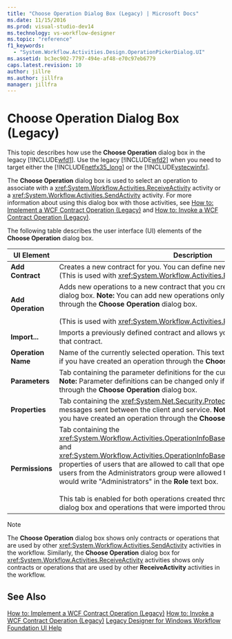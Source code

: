 ```yaml
---
title: "Choose Operation Dialog Box (Legacy) | Microsoft Docs"
ms.date: 11/15/2016
ms.prod: visual-studio-dev14
ms.technology: vs-workflow-designer
ms.topic: "reference"
f1_keywords:
  - "System.Workflow.Activities.Design.OperationPickerDialog.UI"
ms.assetid: bc3ec902-7797-494e-af48-e70c97eb6779
caps.latest.revision: 10
author: jillre
ms.author: jillfra
manager: jillfra
---
```

# Choose Operation Dialog Box (Legacy)
This topic describes how use the **Choose Operation** dialog box in the legacy [!INCLUDE[wfd1](../includes/wfd1-md.md)]. Use the legacy [!INCLUDE[wfd2](../includes/wfd2-md.md)] when you need to target either the [!INCLUDE[netfx35_long](../includes/netfx35-long-md.md)] or the [!INCLUDE[vstecwinfx](../includes/vstecwinfx-md.md)].

 The **Choose Operation** dialog box is used to select an operation to associate with a <xref:System.Workflow.Activities.ReceiveActivity> activity or a <xref:System.Workflow.Activities.SendActivity> activity. For more information about using this dialog box with those activities, see [How to: Implement a WCF Contract Operation (Legacy)](../workflow-designer/how-to-implement-a-windows-communication-foundation-contract-operation-legacy.md) and [How to: Invoke a WCF Contract Operation (Legacy)](../workflow-designer/how-to-invoke-a-windows-communication-foundation-contract-operation-legacy.md).

 The following table describes the user interface (UI) elements of the **Choose Operation** dialog box.

|UI Element|Description|
|----------------|-----------------|
|**Add Contract**|Creates a new contract for you. You can define new operations on this contract. (This is used with <xref:System.Workflow.Activities.ReceiveActivity> only.)|
|**Add Operation**|Adds new operations to a new contract that you created in the **Choose Operation** dialog box. **Note:**  You can add new operations only to contracts you have created through the **Choose Operation** dialog box. <br /><br /> (This is used with <xref:System.Workflow.Activities.ReceiveActivity> only.)|
|**Import...**|Imports a previously defined contract and allows you to select an operation from that contract.|
|**Operation Name**|Name of the currently selected operation. This text box is available for editing only if you have created an operation through the **Choose Operation** dialog box.|
|**Parameters**|Tab containing the parameter definitions for the currently selected operation. **Note:**  Parameter definitions can be changed only if you have created an operation through the **Choose Operation** dialog box.|
|**Properties**|Tab containing the <xref:System.Net.Security.ProtectionLevel> settings for messages sent between the client and service. **Note:**  This tab is enabled only if you have created an operation through the **Choose Operation** dialog box.|
|**Permissions**|Tab containing the <xref:System.Workflow.Activities.OperationInfoBase.PrincipalPermissionName%2A> and <xref:System.Workflow.Activities.OperationInfoBase.PrincipalPermissionRole%2A> properties of users that are allowed to call that operation. For example, if only users from the Administrators group were allowed to call that operation, then you would write "Administrators" in the **Role** text box.<br /><br /> This tab is enabled for both operations created through the **ChooseOperation** dialog box and operations that were imported through the **Import** button.|

> [!NOTE]
> The **Choose Operation** dialog box shows only contracts or operations that are used by other <xref:System.Workflow.Activities.SendActivity> activities in the workflow. Similarly, the **Choose Operation** dialog box for <xref:System.Workflow.Activities.ReceiveActivity> activities shows only contracts or operations that are used by other **ReceiveActivity** activities in the workflow.

## See Also
 [How to: Implement a WCF Contract Operation (Legacy)](../workflow-designer/how-to-implement-a-windows-communication-foundation-contract-operation-legacy.md)
 [How to: Invoke a WCF Contract Operation (Legacy)](../workflow-designer/how-to-invoke-a-windows-communication-foundation-contract-operation-legacy.md)
 [Legacy Designer for Windows Workflow Foundation UI Help](../workflow-designer/legacy-designer-for-windows-workflow-foundation-ui-help.md)